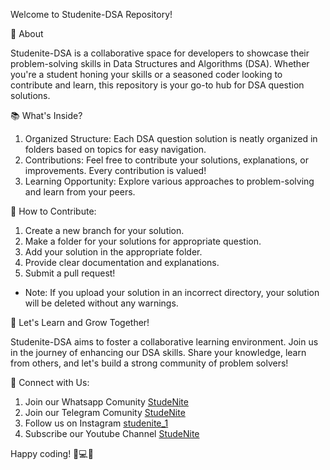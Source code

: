 Welcome to Studenite-DSA Repository!

🚀 About

Studenite-DSA is a collaborative space for developers to showcase their problem-solving skills in Data Structures and Algorithms (DSA). Whether you're a student honing your skills or a seasoned coder looking to contribute and learn, this repository is your go-to hub for DSA question solutions.

📚 What's Inside?

1. Organized Structure: Each DSA question solution is neatly organized in folders based on topics for easy navigation.
2. Contributions: Feel free to contribute your solutions, explanations, or improvements. Every contribution is valued!
3. Learning Opportunity: Explore various approaches to problem-solving and learn from your peers.

👥 How to Contribute:
1. Create a new branch for your solution.
2. Make a folder for your solutions for appropriate question.
3. Add your solution in the appropriate folder.
4. Provide clear documentation and explanations.
5. Submit a pull request!

- Note: If you upload your solution in an incorrect directory, your solution will be deleted without any warnings.

🌟 Let's Learn and Grow Together!

Studenite-DSA aims to foster a collaborative learning environment. Join us in the journey of enhancing our DSA skills. Share your knowledge, learn from others, and let's build a strong community of problem solvers!

🔗 Connect with Us:

1. Join our Whatsapp Comunity [StudeNite](https://whatsapp.com/channel/0029VaKMRN13QxS701yFfW1n)
2. Join our Telegram Comunity [StudeNite](https://t.me/studenite)
3. Follow us on Instagram [studenite_1](https://www.instagram.com/studenite_1?utm_source=ig_web_button_share_sheet&igsh=ZDNlZDc0MzIxNw==)
4. Subscribe our Youtube Channel [StudeNite](https://www.youtube.com/@StudeNite-eb2qg)

Happy coding! 🚀💻✨
